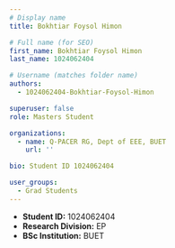 ```yaml
---
# Display name
title: Bokhtiar Foysol Himon

# Full name (for SEO)
first_name: Bokhtiar Foysol Himon
last_name: 1024062404

# Username (matches folder name)
authors:
  - 1024062404-Bokhtiar-Foysol-Himon

superuser: false
role: Masters Student

organizations:
  - name: Q-PACER RG, Dept of EEE, BUET
    url: ''

bio: Student ID 1024062404

user_groups:
  - Grad Students
---
```


* **Student ID:** 1024062404
* **Research Division:** EP
* **BSc Institution:** BUET
